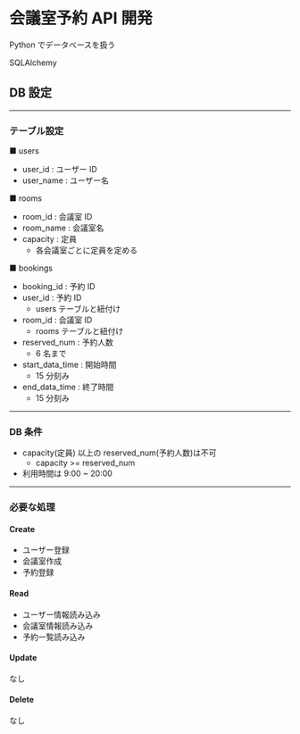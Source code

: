 # 会議室予約 API 開発

Python でデータベースを扱う

SQLAlchemy

## DB 設定

---

### テーブル設定

■ users

- user_id : ユーザー ID
- user_name : ユーザー名

■ rooms

- room_id : 会議室 ID
- room_name : 会議室名
- capacity : 定員
  - 各会議室ごとに定員を定める

■ bookings

- booking_id : 予約 ID
- user_id : 予約 ID
  - users テーブルと紐付け
- room_id : 会議室 ID
  - rooms テーブルと紐付け
- reserved_num : 予約人数
  - 6 名まで
- start_data_time : 開始時間
  - 15 分刻み
- end_data_time : 終了時間
  - 15 分刻み

---

### DB 条件

- capacity(定員) 以上の reserved_num(予約人数)は不可
  - capacity >= reserved_num
- 利用時間は 9:00 ~ 20:00

---

### 必要な処理

#### Create

- ユーザー登録
- 会議室作成
- 予約登録

#### Read

- ユーザー情報読み込み
- 会議室情報読み込み
- 予約一覧読み込み

#### Update

なし

#### Delete

なし
